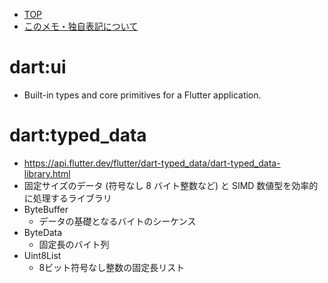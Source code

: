 - [TOP](./README.md)
- [このメモ・独自表記について](../README.md)


# dart:ui
* Built-in types and core primitives for a Flutter application.

# dart:typed_data
* https://api.flutter.dev/flutter/dart-typed_data/dart-typed_data-library.html
* 固定サイズのデータ​​ (符号なし 8 バイト整数など) と SIMD 数値型を効率的に処理するライブラリ
* ByteBuffer
    * データの基礎となるバイトのシーケンス
* ByteData
    * 固定長のバイト列
* Uint8List
    * 8ビット符号なし整数の固定長リスト